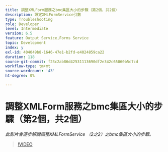 ```yaml
---
title: 調整XMLForm服務之bmc集區大小的步驟（第2個，共2個）
description: 設定XMLFormService引數
type: Troubleshooting
role: Developer
level: Intermediate
version: 6.5
feature: Output Service,Forms Service
topic: Development
index: y
exl-id: 404049b8-1646-47e1-b2fd-e4024859ca22
duration: 118
source-git-commit: f23c2ab86d42531113690df2e342c65060b5c7cd
workflow-type: tm+mt
source-wordcount: '43'
ht-degree: 0%

---
```



# 調整XMLForm服務之bmc集區大小的步驟（第2個，共2個）

*此影片會逐步解說調整XMLFormService （2之2）之bmc集區大小的步驟。*

>[!VIDEO](https://video.tv.adobe.com/v/335553?quality=12&learn=on)
